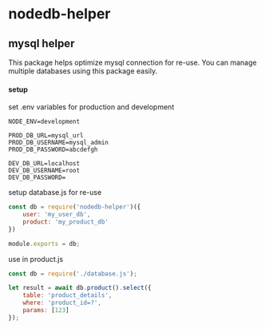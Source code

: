 # nodedb-helper

## mysql helper

This package helps optimize mysql connection for re-use.
You can manage multiple databases using this package easily.

#### setup

set .env variables for production and development
```dotenv
NODE_ENV=development

PROD_DB_URL=mysql_url
PROD_DB_USERNAME=mysql_admin
PROD_DB_PASSWORD=abcdefgh

DEV_DB_URL=localhost
DEV_DB_USERNAME=root
DEV_DB_PASSWORD=
```

setup database.js for re-use
```javascript
const db = require('nodedb-helper')({
	user: 'my_user_db',
	product: 'my_product_db'
})

module.exports = db;
```

use in  product.js
```javascript
const db = require('./database.js');

let result = await db.product().select({
	table: 'product_details',
	where: 'product_id=?',
	params: [123]
});
```
